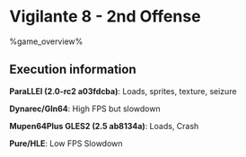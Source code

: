 # Vigilante 8 - 2nd Offense 

%game_overview%

## Execution information

**ParaLLEl (2.0-rc2 a03fdcba)**: Loads, sprites, texture, seizure

**Dynarec/Gln64**: High FPS but slowdown

**Mupen64Plus GLES2 (2.5 ab8134a)**: Loads, Crash

**Pure/HLE**: Low FPS Slowdown